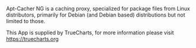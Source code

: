 Apt-Cacher NG is a caching proxy, specialized for package files from Linux distributors, primarily for Debian (and Debian based) distributions but not limited to those.

This App is supplied by TrueCharts, for more information please visit https://truecharts.org
